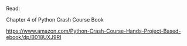 Read:

Chapter 4 of Python Crash Course Book

https://www.amazon.com/Python-Crash-Course-Hands-Project-Based-ebook/dp/B018UXJ9RI
